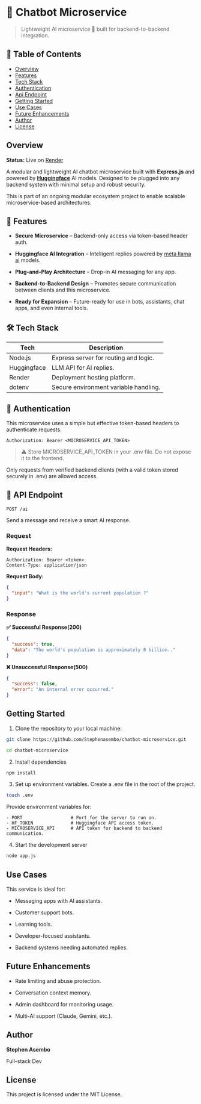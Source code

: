 # 🤖 Chatbot Microservice

> Lightweight AI microservice 🔌 built for backend-to-backend integration.

## 📌 Table of Contents

- [Overview](#overview)
- [Features](#features)
- [Tech Stack](#tech-stack)
- [Authentication](#authentication)
- [Api Endpoint](#api-endpoint)
- [Getting Started](#getting-started)
- [Use Cases](#use-cases)
- [Future Enhancements](#future-enhancements)
- [Author](#author)
- [License](#license)

## Overview

**Status:** Live on [Render](https://chatbot-microservice.onrender.com)

A modular and lightweight AI chatbot microservice built with **Express.js** and powered by [**Huggingface**](https://huggingface.co/meta-llama) AI models. Designed to be plugged into any backend system with minimal setup and robust security.

This is part of an ongoing modular ecosystem project to enable scalable microservice-based architectures.

## 🚀 Features

- **Secure Microservice** – Backend-only access via token-based header auth.

- **Huggingface AI Integration** – Intelligent replies powered by [meta llama ai](https://huggingface.co/meta-llama) models.

- **Plug-and-Play Architecture** – Drop-in AI messaging for any app.

- **Backend-to-Backend Design** – Promotes secure communication between clients and this microservice.

- **Ready for Expansion** – Future-ready for use in bots, assistants, chat apps, and even internal tools.

## 🛠️ Tech Stack

| Tech        | Description                           |
| ----------- | ------------------------------------- |
| Node.js     | Express server for routing and logic. |
| Huggingface | LLM API for AI replies.               |
| Render      | Deployment hosting platform.          |
| dotenv      | Secure environment variable handling. |

## 🔐 Authentication

This microservice uses a simple but effective token-based headers to authenticate requests.

```http
Authorization: Bearer <MICROSERVICE_API_TOKEN>
```

> ⚠️ Store MICROSERVICE_API_TOKEN in your .env file. Do not expose it to the frontend.

Only requests from verified backend clients (with a valid token stored securely in .env) are allowed access.

## 📨 API Endpoint

`POST /ai`

Send a message and receive a smart AI response.

### Request

**Request Headers:**

```
Authorization: Bearer <token>
Content-Type: application/json
```

**Request Body:**

```json
{
  "input": "What is the world's current population ?"
}
```

### Response

**✅ Successful Response(200)**

```json
{
  "success": true,
  "data": "The world's population is approximately 8 billion.."
}
```

**❌ Unsuccessful Response(500)**

```json
{
  "success": false,
  "error": "An internal error occurred."
}
```

## Getting Started

1. Clone the repository to your local machine:

```bash
git clone https://github.com/Stephenasembo/chatbot-microservice.git

cd chatbot-microservice
```

2. Install dependencies

```bash
npm install
```

3. Set up environment variables.
   Create a .env file in the root of the project.

```bash
touch .env
```

Provide environment variables for:

```
- PORT                  # Port for the server to run on.
- HF_TOKEN              # Huggingface API access token.
- MICROSERVICE_API      # API token for backend to backend communication.
```

4. Start the development server

```bash
node app.js
```

## Use Cases

This service is ideal for:

- Messaging apps with AI assistants.

- Customer support bots.

- Learning tools.

- Developer-focused assistants.

- Backend systems needing automated replies.

## Future Enhancements

- Rate limiting and abuse protection.

- Conversation context memory.

- Admin dashboard for monitoring usage.

- Multi-AI support (Claude, Gemini, etc.).

## Author

**Stephen Asembo**

Full-stack Dev

## License

This project is licensed under the MIT License.
